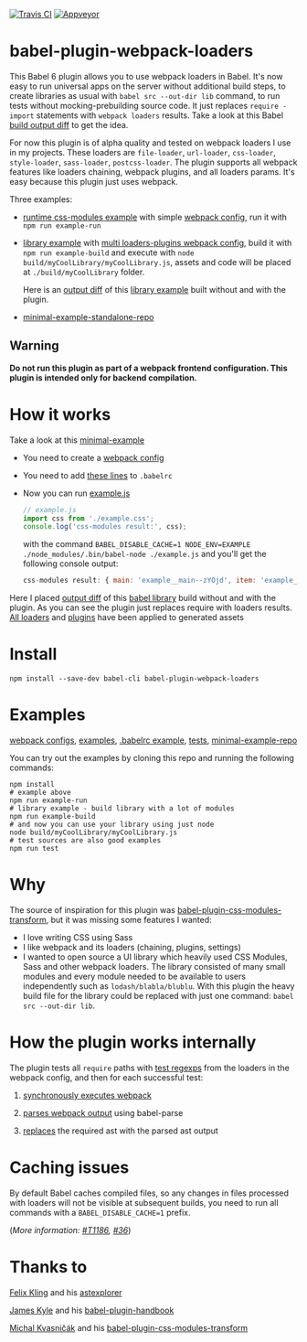 [![Travis CI](https://travis-ci.org/istarkov/babel-plugin-webpack-loaders.svg?branch=master)](https://travis-ci.org/istarkov/babel-plugin-webpack-loaders)
[![Appveyor](https://ci.appveyor.com/api/projects/status/r4rctajjme24wl0q?svg=true)](https://ci.appveyor.com/project/istarkov/babel-plugin-webpack-loaders)

# babel-plugin-webpack-loaders

This Babel 6 plugin allows you to use webpack loaders in Babel.
It's now easy to run universal apps on the server without additional build steps, to create libraries as usual with `babel src --out-dir lib` command, to run tests without mocking-prebuilding source code.
It just replaces `require - import` statements with `webpack loaders` results. Take a look at this Babel [build output  diff](https://github.com/istarkov/babel-plugin-webpack-loaders/commit/2a7a6d1e61ea3d052b34afd5c3abc46f075d277c#diff-4) to get the idea.

For now this plugin is of alpha quality and tested on webpack loaders I use in my projects.
These loaders are `file-loader`, `url-loader`, `css-loader`, `style-loader`, `sass-loader`, `postcss-loader`.
The plugin supports all webpack features like loaders chaining, webpack plugins, and all loaders params. It's easy because this plugin just uses webpack.

Three examples:

- [runtime css-modules example](https://github.com/istarkov/babel-plugin-webpack-loaders/blob/master/examples/runExample/run.js) with simple [webpack config](https://github.com/istarkov/babel-plugin-webpack-loaders/blob/master/examples_webpack_configs/run.webpack.config.js),
run it with `npm run example-run`

- [library example](https://github.com/istarkov/babel-plugin-webpack-loaders/blob/master/examples/myCoolLibrary/myCoolLibrary.js) with [multi loaders-plugins webpack config](https://github.com/istarkov/babel-plugin-webpack-loaders/blob/master/examples_webpack_configs/lib.webpack.config.js),
build it with `npm run example-build` and execute with `node build/myCoolLibrary/myCoolLibrary.js`, assets and code will be placed at `./build/myCoolLibrary` folder.

  Here is an [output diff](https://github.com/istarkov/babel-plugin-webpack-loaders/commit/2a7a6d1e61ea3d052b34afd5c3abc46f075d277c#diff-4) of this [library example](https://github.com/istarkov/babel-plugin-webpack-loaders/blob/master/examples/myCoolLibrary/myCoolLibrary.js) built without and with the plugin.

- [minimal-example-standalone-repo](https://github.com/istarkov/minimal-example-for-babel-plugin-webpack-loaders)

## Warning

**Do not run this plugin as part of a webpack frontend configuration. This plugin is intended only for backend compilation.**


# How it works

Take a look at this [minimal-example](https://github.com/istarkov/minimal-example-for-babel-plugin-webpack-loaders)

- You need to create a [webpack config](https://github.com/istarkov/minimal-example-for-babel-plugin-webpack-loaders/blob/master/webpack.config.js)

- You need to add [these lines](https://github.com/istarkov/minimal-example-for-babel-plugin-webpack-loaders/blob/master/.babelrc#L1-L16) to `.babelrc`

- Now you can run [example.js](https://github.com/istarkov/minimal-example-for-babel-plugin-webpack-loaders/blob/master/example.js)

  ```javascript
  // example.js
  import css from './example.css';
  console.log('css-modules result:', css);
  ```

  with the command `BABEL_DISABLE_CACHE=1 NODE_ENV=EXAMPLE ./node_modules/.bin/babel-node ./example.js` and you'll get the following console output:

  ```javascript
  css-modules result: { main: 'example__main--zYOjd', item: 'example__item--W9XoN' }
  ```

Here I placed [output diff](https://github.com/istarkov/babel-plugin-webpack-loaders/commit/2a7a6d1e61ea3d052b34afd5c3abc46f075d277c#diff-4)
of this [babel library](https://github.com/istarkov/babel-plugin-webpack-loaders/blob/master/examples/myCoolLibrary/myCoolLibrary.js) build without and with the plugin.
As you can see the plugin just replaces require with loaders results. [All loaders](https://github.com/istarkov/babel-plugin-webpack-loaders/blob/example-output/build/myCoolLibrary/assets/myCoolStyle.css#L12) and [plugins](https://github.com/istarkov/babel-plugin-webpack-loaders/blob/example-output/build/myCoolLibrary/assets/myCoolStyle.css#L4) have been applied to generated assets


# Install

```shell
npm install --save-dev babel-cli babel-plugin-webpack-loaders
```

# Examples

[webpack configs](https://github.com/istarkov/babel-plugin-webpack-loaders/tree/master/examples_webpack_configs),
[examples](https://github.com/istarkov/babel-plugin-webpack-loaders/tree/master/examples),
[.babelrc example](https://github.com/istarkov/babel-plugin-webpack-loaders/blob/master/.babelrc),
[tests](https://github.com/istarkov/babel-plugin-webpack-loaders/tree/master/test),
[minimal-example-repo](https://github.com/istarkov/minimal-example-for-babel-plugin-webpack-loaders)

You can try out the examples by cloning this repo and running the following commands:

```shell
npm install
# example above
npm run example-run
# library example - build library with a lot of modules
npm run example-build
# and now you can use your library using just node
node build/myCoolLibrary/myCoolLibrary.js
# test sources are also good examples
npm run test
```

# Why

The source of inspiration for this plugin was [babel-plugin-css-modules-transform](https://github.com/michalkvasnicak/babel-plugin-css-modules-transform), but it was missing some features I wanted:

- I love writing CSS using Sass
- I like webpack and its loaders (chaining, plugins, settings)
- I wanted to open source a UI library which heavily used CSS Modules, Sass and other webpack loaders.
  The library consisted of many small modules and every module needed to be available to users independently such as  `lodash/blabla/blublu`.
  With this plugin the heavy build file for the library could be replaced with just one command: `babel src --out-dir lib`.

# How the plugin works internally

The plugin tests all `require` paths with [test regexps](https://github.com/istarkov/babel-plugin-webpack-loaders/blob/master/src/plugin.js#L91) from the loaders in the webpack config, and then for each successful test:

1. [synchronously executes webpack](https://github.com/istarkov/babel-plugin-webpack-loaders/blob/master/src/runWebPackSync.js#L15-L16)

2. [parses webpack output](https://github.com/istarkov/babel-plugin-webpack-loaders/blob/master/src/plugin.js#L7) using babel-parse

3. [replaces](https://github.com/istarkov/babel-plugin-webpack-loaders/blob/master/src/plugin.js#L104) the required ast with the parsed ast output

# Caching issues

By default Babel caches compiled files, so any changes in files processed with loaders will not be visible at subsequent builds,
you need to run all commands with a `BABEL_DISABLE_CACHE=1` prefix.

(_More information: [#T1186](https://phabricator.babeljs.io/T1186), [#36](https://github.com/istarkov/babel-plugin-webpack-loaders/issues/36)_)

# Thanks to

[Felix Kling](https://github.com/fkling) and his [astexplorer](https://github.com/fkling/astexplorer)

[James Kyle](https://github.com/thejameskyle) and his [babel-plugin-handbook](https://github.com/thejameskyle/babel-plugin-handbook)

[Michal Kvasničák](https://github.com/michalkvasnicak) and his [babel-plugin-css-modules-transform](https://github.com/michalkvasnicak/babel-plugin-css-modules-transform)
